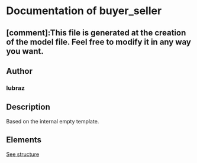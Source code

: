 # Documentation of buyer_seller

[comment]:This file is generated at the creation of the model file. Feel free to modify it in any way you want. 
---

## Author
### lubraz

## Description

Based on the internal empty template.

## Elements

[See structure](buyer-seller_structure.md)

